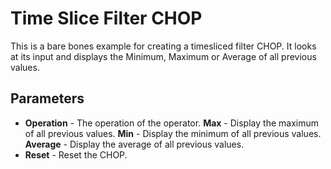 # Time Slice Filter CHOP
This is a bare bones example for creating a timesliced filter CHOP. It looks at its input and displays the Minimum, Maximum or Average of all previous values. 

## Parameters
* **Operation** - The operation of the operator.
  **Max** - Display the maximum of all previous values.
  **Min** - Display the minimum of all previous values.
  **Average** - Display the average of all previous values.
* **Reset** - Reset the CHOP.
